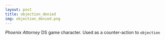 ```yaml
---
layout: post
title: objection_denied
img: objection_denied.png
---
```

_Phoenix Attorney_ DS game character. Used as a counter-action to  `objection`
